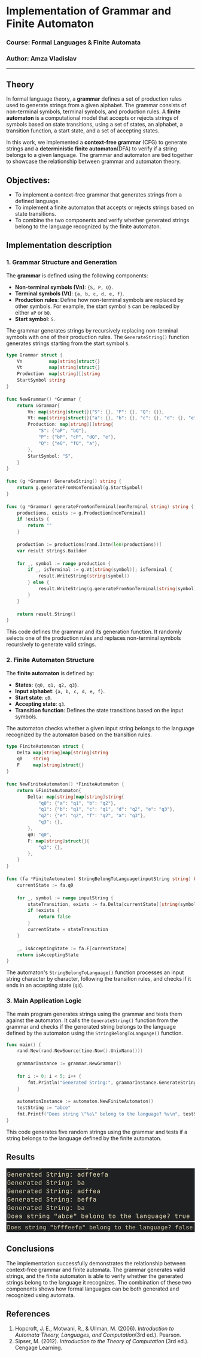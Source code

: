 # Implementation of Grammar and Finite Automaton

### Course: Formal Languages & Finite Automata

### Author: Amza Vladislav

---

## Theory

In formal language theory, a **grammar** defines a set of production rules used to generate strings from a given alphabet. The grammar consists of non-terminal symbols, terminal symbols, and production rules. A **finite automaton** is a computational model that accepts or rejects strings of symbols based on state transitions, using a set of states, an alphabet, a transition function, a start state, and a set of accepting states.

In this work, we implemented a **context-free grammar** (CFG) to generate strings and a **deterministic finite automaton**(DFA) to verify if a string belongs to a given language. The grammar and automaton are tied together to showcase the relationship between grammar and automaton theory.

## Objectives:

- To implement a context-free grammar that generates strings from a defined language.
- To implement a finite automaton that accepts or rejects strings based on state transitions.
- To combine the two components and verify whether generated strings belong to the language recognized by the finite automaton.

## Implementation description

### 1. Grammar Structure and Generation

The **grammar** is defined using the following components:

- **Non-terminal symbols (Vn)**: `{S, P, Q}`.
- **Terminal symbols (Vt)**: `{a, b, c, d, e, f}`.
- **Production rules**: Define how non-terminal symbols are replaced by other symbols. For example, the start symbol `S` can be replaced by either `aP` or `bQ`.
- **Start symbol**: `S`.

The grammar generates strings by recursively replacing non-terminal symbols with one of their production rules. The `GenerateString()` function generates strings starting from the start symbol `S`.
```go
type Grammar struct {
	Vn          map[string]struct{}
	Vt          map[string]struct{}
	Production  map[string][]string
	StartSymbol string
}

func NewGrammar() *Grammar {
	return &Grammar{
		Vn: map[string]struct{}{"S": {}, "P": {}, "Q": {}},
		Vt: map[string]struct{}{"a": {}, "b": {}, "c": {}, "d": {}, "e": {}, "f": {}},
		Production: map[string][]string{
			"S": {"aP", "bQ"},
			"P": {"bP", "cP", "dQ", "e"},
			"Q": {"eQ", "fQ", "a"},
		},
		StartSymbol: "S",
	}
}

func (g *Grammar) GenerateString() string {
	return g.generateFromNonTerminal(g.StartSymbol)
}

func (g *Grammar) generateFromNonTerminal(nonTerminal string) string {
	productions, exists := g.Production[nonTerminal]
	if !exists {
		return ""
	}

	production := productions[rand.Intn(len(productions))]
	var result strings.Builder

	for _, symbol := range production {
		if _, isTerminal := g.Vt[string(symbol)]; isTerminal {
			result.WriteString(string(symbol))
		} else {
			result.WriteString(g.generateFromNonTerminal(string(symbol)))
		}
	}

	return result.String()
}
```
This code defines the grammar and its generation function. It randomly selects one of the production rules and replaces non-terminal symbols recursively to generate valid strings.

### 2. Finite Automaton Structure

The **finite automaton** is defined by:

- **States**: `{q0, q1, q2, q3}`.
- **Input alphabet**: `{a, b, c, d, e, f}`.
- **Start state**: `q0`.
- **Accepting state**: `q3`.
- **Transition function**: Defines the state transitions based on the input symbols.

The automaton checks whether a given input string belongs to the language recognized by the automaton based on the transition rules.
```go
type FiniteAutomaton struct {
	Delta map[string]map[string]string
	q0    string
	F     map[string]struct{}
}

func NewFiniteAutomaton() *FiniteAutomaton {
	return &FiniteAutomaton{
		Delta: map[string]map[string]string{
			"q0": {"a": "q1", "b": "q2"},
			"q1": {"b": "q1", "c": "q1", "d": "q2", "e": "q3"},
			"q2": {"e": "q2", "f": "q2", "a": "q3"},
			"q3": {},
		},
		q0: "q0",
		F: map[string]struct{}{
			"q3": {},
		},
	}
}

func (fa *FiniteAutomaton) StringBelongToLanguage(inputString string) bool {
	currentState := fa.q0

	for _, symbol := range inputString {
		stateTransition, exists := fa.Delta[currentState][string(symbol)]
		if !exists {
			return false
		}
		currentState = stateTransition
	}

	_, isAcceptingState := fa.F[currentState]
	return isAcceptingState
}
```

The automaton's `StringBelongToLanguage()` function processes an input string character by character, following the transition rules, and checks if it ends in an accepting state (`q3`).

### 3. Main Application Logic

The main program generates strings using the grammar and tests them against the automaton. It calls the `GenerateString()` function from the grammar and checks if the generated string belongs to the language defined by the automaton using the `StringBelongToLanguage()` function.
```go
func main() {
	rand.New(rand.NewSource(time.Now().UnixNano()))

	grammarInstance := grammar.NewGrammar()

	for i := 0; i < 5; i++ {
		fmt.Println("Generated String:", grammarInstance.GenerateString())
	}

	automatonInstance := automaton.NewFiniteAutomaton()
	testString := "abce"
	fmt.Printf("Does string \"%s\" belong to the language? %v\n", testString, automatonInstance.StringBelongToLanguage(testString))
}

```

This code generates five random strings using the grammar and tests if a string belongs to the language defined by the finite automaton.
## Results
![image1](../images/lab1_ex1.png)
![image2](../images/lab1_ex2.png)
## Conclusions

The implementation successfully demonstrates the relationship between context-free grammar and finite automata. The grammar generates valid strings, and the finite automaton is able to verify whether the generated strings belong to the language it recognizes. The combination of these two components shows how formal languages can be both generated and recognized using automata.

## References

1. Hopcroft, J. E., Motwani, R., & Ullman, M. (2006). _Introduction to Automata Theory, Languages, and Computation_(3rd ed.). Pearson.
2. Sipser, M. (2012). _Introduction to the Theory of Computation_ (3rd ed.). Cengage Learning.

